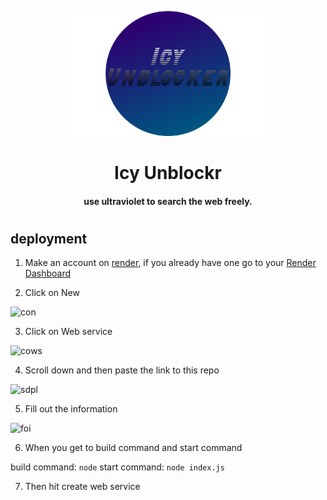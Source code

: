 <p align="center"><img src="/static/img/logo.png" height="200">
</p>

<h1 align="center">Icy Unblockr</h1>

<h4 align="center">use ultraviolet to search the web freely.</h3>

<p align="center">
</p>
<h1></h1>
<h2>deployment</h2>

1. Make an account on <a href="https://render.com/">render</a>, if you already have one go to your <a href="https://dashboard.render.com/">Render Dashboard</a>

3. Click on New

![con](https://github.com/IcyonGit/DM-Unbl0cker/assets/100136502/a0b53937-4e30-4a4c-ab5f-5686f3ea2bef)

3. Click on Web service

![cows](https://github.com/IcyonGit/DM-Unbl0cker/assets/100136502/fc555448-d726-44dc-a988-9fcdd8083ef2)

4. Scroll down and then paste the link to this repo

![sdpl](https://github.com/IcyonGit/DM-Unbl0cker/assets/100136502/99cb1e09-b454-4d2b-b449-7a76f9862310)

5. Fill out the information

![foi](https://github.com/IcyonGit/DM-Unbl0cker/assets/100136502/06fa81a1-4c18-4f4e-9345-2644d13c9e0e)

6. When you get to build command and start command

build command: `node`
start command: `node index.js`

7. Then hit create web service
